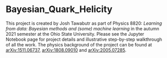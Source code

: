 # Bayesian_Quark_Helicity

This project is created by Josh Tawabutr as part of Physics 8820: <i>Learning from data: Bayesian methods and (some) machine learning</i> in the autumn 2021 semester at the Ohio State University. Please see the Jupyter Notebook page for project details and illustrative step-by-step walkthrough of all the work. The physics background of the project can be found at [arXiv:1511.06737](https://arxiv.org/abs/1511.06737), [arXiv:1808.09010](https://arxiv.org/abs/1808.09010) and [arXiv:2005.07285](https://arxiv.org/abs/2005.07285).
